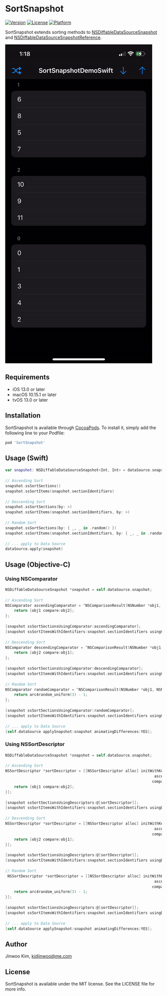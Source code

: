 # SortSnapshot
[![Version](https://img.shields.io/cocoapods/v/SortSnapshot.svg?style=flat)](https://cocoapods.org/pods/SortSnapshot)
[![License](https://img.shields.io/cocoapods/l/SortSnapshot.svg?style=flat)](https://cocoapods.org/pods/SortSnapshot)
[![Platform](https://img.shields.io/cocoapods/p/SortSnapshot.svg?style=flat)](https://cocoapods.org/pods/SortSnapshot)

SortSnapshot extends sorting methods to [NSDiffableDataSourceSnapshot](https://developer.apple.com/documentation/uikit/nsdiffabledatasourcesnapshot) and [NSDiffableDataSourceSnapshotReference](https://developer.apple.com/documentation/uikit/nsdiffabledatasourcesnapshotreference).

![](images/demo.gif)

## Requirements

- iOS 13.0 or later
- macOS 10.15.1 or later
- tvOS 13.0 or later

## Installation

SortSnapshot is available through [CocoaPods](https://cocoapods.org). To install
it, simply add the following line to your Podfile:

```ruby
pod 'SortSnapshot'
```

## Usage (Swift)

```swift
var snapshot: NSDiffableDataSourceSnapshot<Int, Int> = dataSource.snapshot()

// Ascending Sort
snapshot.ssSortSections()
snapshot.ssSortItems(snapshot.sectionIdentifiers)

// Descending Sort
snapshot.ssSortSections(by: >)
snapshot.ssSortItems(snapshot.sectionIdentifiers, by: >)

// Random Sort
snapshot.ssSortSections(by: { _, _ in .random() })
snapshot.ssSortItems(snapshot.sectionIdentifiers, by: { _, _ in .random() })

// ... apply to Data Source
dataSource.apply(snapshot)
```

## Usage (Objective-C)

### Using NSComparator

```objective-c
NSDiffableDataSourceSnapshot *snapshot = self.dataSource.snapshot;

// Ascending Sort
NSComparator ascendingComparator = ^NSComparisonResult(NSNumber *obj1, NSNumber *obj2) {
    return [obj1 compare:obj2];
};
    
[snapshot ssSortSectionsUsingComparator:ascendingComparator];
[snapshot ssSortItemsWithIdentifiers:snapshot.sectionIdentifiers usingComparator:ascendingComparator];

// Descending Sort
NSComparator descendingComparator = ^NSComparisonResult(NSNumber *obj1, NSNumber *obj2) {
    return [obj2 compare:obj1];
};
    
[snapshot ssSortSectionsUsingComparator:descendingComparator];
[snapshot ssSortItemsWithIdentifiers:snapshot.sectionIdentifiers usingComparator:descendingComparator];

// Random Sort
NSComparator randomComparator = ^NSComparisonResult(NSNumber *obj1, NSNumber *obj2) {
    return arc4random_uniform(3) - 1;
};
    
[snapshot ssSortSectionsUsingComparator:randomComparator];
[snapshot ssSortItemsWithIdentifiers:snapshot.sectionIdentifiers usingComparator:randomComparator];

// ... apply to Data Source
[self.dataSource applySnapshot:snapshot animatingDifferences:YES];
```

### Using NSSortDescriptor

```objective-c
NSDiffableDataSourceSnapshot *snapshot = self.dataSource.snapshot;

// Ascending Sort
NSSortDescriptor *sortDescriptor = [[NSSortDescriptor alloc] initWithKey:@"self"
                                                                   ascending:NO
                                                                  comparator:^NSComparisonResult(NSNumber *obj1, NSNumber *obj2) {
    return [obj1 compare:obj2];
}];
    
[snapshot ssSortSectionsUsingDescriptors:@[sortDescriptor]];
[snapshot ssSortItemsWithIdentifiers:snapshot.sectionIdentifiers usingDescriptors:@[sortDescriptor]];

// Descending Sort
NSSortDescriptor *sortDescriptor = [[NSSortDescriptor alloc] initWithKey:@"self"
                                                                   ascending:NO
                                                                  comparator:^NSComparisonResult(NSNumber *obj1, NSNumber *obj2) {
    return [obj2 compare:obj1];
}];
    
[snapshot ssSortSectionsUsingDescriptors:@[sortDescriptor]];
[snapshot ssSortItemsWithIdentifiers:snapshot.sectionIdentifiers usingDescriptors:@[sortDescriptor]];

// Random Sort
 NSSortDescriptor *sortDescriptor = [[NSSortDescriptor alloc] initWithKey:@"self"
                                                                   ascending:NO
                                                                  comparator:^NSComparisonResult(NSNumber *obj1, NSNumber *obj2) {
    return arc4random_uniform(3) - 1;
}];

[snapshot ssSortSectionsUsingDescriptors:@[sortDescriptor]];
[snapshot ssSortItemsWithIdentifiers:snapshot.sectionIdentifiers usingDescriptors:@[sortDescriptor]];

// ... apply to Data Source
[self.dataSource applySnapshot:snapshot animatingDifferences:YES];
```

## Author

Jinwoo Kim, kidjinwoo@me.com

## License

SortSnapshot is available under the MIT license. See the LICENSE file for more info.
